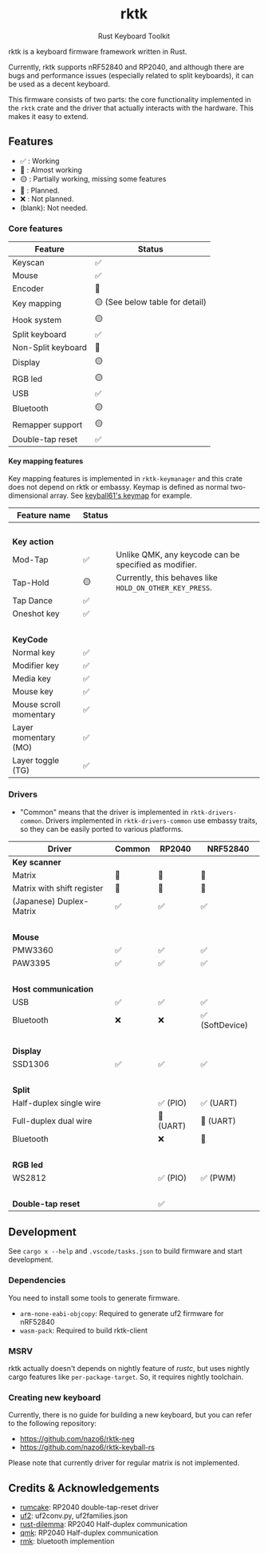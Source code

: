 <h1 align="center">rktk</h1>
<p align="center">Rust Keyboard Toolkit</p>

rktk is a keyboard firmware framework written in Rust.

Currently, rktk supports nRF52840 and RP2040, and although there are bugs and
performance issues (especially related to split keyboards), it can be used as a
decent keyboard.

This firmware consists of two parts: the core functionality implemented in the
`rktk` crate and the driver that actually interacts with the hardware. This
makes it easy to extend.

## Features

- ✅ : Working
- 🔵 : Almost working
- 🟡 : Partially working, missing some features
- 🔴 : Planned.
- ❌ : Not planned.
- (blank): Not needed.

### Core features

| Feature            | Status                          |
| ------------------ | ------------------------------- |
| Keyscan            | ✅                              |
| Mouse              | ✅                              |
| Encoder            | 🔵                              |
| Key mapping        | 🟡 (See below table for detail) |
| Hook system        | 🟡                              |
| Split keyboard     | ✅                              |
| Non-Split keyboard | 🔵                              |
| Display            | 🟡                              |
| RGB led            | 🟡                              |
| USB                | ✅                              |
| Bluetooth          | 🟡                              |
| Remapper support   | 🟡                              |
| Double-tap reset   | ✅                              |

#### Key mapping features

Key mapping features is implemented in `rktk-keymanager` and this crate does not
depend on rktk or embassy. Keymap is defined as normal two-dimensional array.
See [keyball61's keymap](./keyboards/keyball-common/src/keymap.rs) for example.

| Feature name           | Status |                                                         |
| ---------------------- | ------ | ------------------------------------------------------- |
| &nbsp;                 |        |                                                         |
| **Key action**         |        |                                                         |
| Mod-Tap                | ✅     | Unlike QMK, any keycode can be specified as modifier.   |
| Tap-Hold               | 🟡     | Currently, this behaves like `HOLD_ON_OTHER_KEY_PRESS`. |
| Tap Dance              | ✅     |                                                         |
| Oneshot key            | ✅     |                                                         |
| &nbsp;                 |        |                                                         |
| **KeyCode**            |        |                                                         |
| Normal key             | ✅     |                                                         |
| Modifier key           | ✅     |                                                         |
| Media key              | ✅     |                                                         |
| Mouse key              | ✅     |                                                         |
| Mouse scroll momentary | ✅     |                                                         |
| Layer momentary (MO)   | ✅     |                                                         |
| Layer toggle (TG)      | ✅     |                                                         |

### Drivers

- "Common" means that the driver is implemented in `rktk-drivers-common`.
  Drivers implemented in `rktk-drivers-common` use embassy traits, so they can
  be easily ported to various platforms.

| Driver                     | Common | RP2040    | NRF52840        |
| -------------------------- | ------ | --------- | --------------- |
| **Key scanner**            |        |           |                 |
| Matrix                     | 🔴     | 🔴        | 🔴              |
| Matrix with shift register | 🔵     | 🔴        | 🔵              |
| (Japanese) Duplex-Matrix   | ✅     | ✅        | ✅              |
| &nbsp;                     |        |           |                 |
| **Mouse**                  |        |           |                 |
| PMW3360                    | ✅     | ✅        | ✅              |
| PAW3395                    | ✅     | ✅        | ✅              |
| &nbsp;                     |        |           |                 |
| **Host communication**     |        |           |                 |
| USB                        | ✅     | ✅        | ✅              |
| Bluetooth                  | ❌     | ❌        | ✅ (SoftDevice) |
| &nbsp;                     |        |           |                 |
| **Display**                |        |           |                 |
| SSD1306                    | ✅     | ✅        | ✅              |
| &nbsp;                     |        |           |                 |
| **Split**                  |        |           |                 |
| Half-duplex single wire    |        | ✅ (PIO)  | ✅ (UART)       |
| Full-duplex dual wire      |        | 🔴 (UART) | 🔴 (UART)       |
| Bluetooth                  |        | ❌        | 🔴              |
| &nbsp;                     |        |           |                 |
| **RGB led**                |        |           |                 |
| WS2812                     |        | ✅ (PIO)  | ✅ (PWM)        |
| &nbsp;                     |        |           |                 |
| **Double-tap reset**       |        | ✅        |                 |

## Development

See `cargo x --help` and `.vscode/tasks.json` to build firmware and start
development.

### Dependencies

You need to install some tools to generate firmware.

- `arm-none-eabi-objcopy`: Required to generate uf2 firmware for nRF52840
- `wasm-pack`: Required to build rktk-client

### MSRV

rktk actually doesn't depends on nightly feature of _rustc_, but uses nightly
cargo features like `per-package-target`. So, it requires nightly toolchain.

### Creating new keyboard

Currently, there is no guide for building a new keyboard, but you can refer to
the following repository:

- https://github.com/nazo6/rktk-neg
- https://github.com/nazo6/rktk-keyball-rs

Please note that currently driver for regular matrix is not implemented.

## Credits & Acknowledgements

- [rumcake](https://github.com/Univa/rumcake): RP2040 double-tap-reset driver
- [uf2](https://github.com/microsoft/uf2): uf2conv.py, uf2families.json
- [rust-dilemma](https://github.com/simmsb/rusty-dilemma): RP2040 Half-duplex
  communication
- [qmk](https://github.com/qmk/qmk_firmware): RP2040 Half-duplex communication
- [rmk](https://github.com/HaoboGu/rmk): bluetooth implemention

